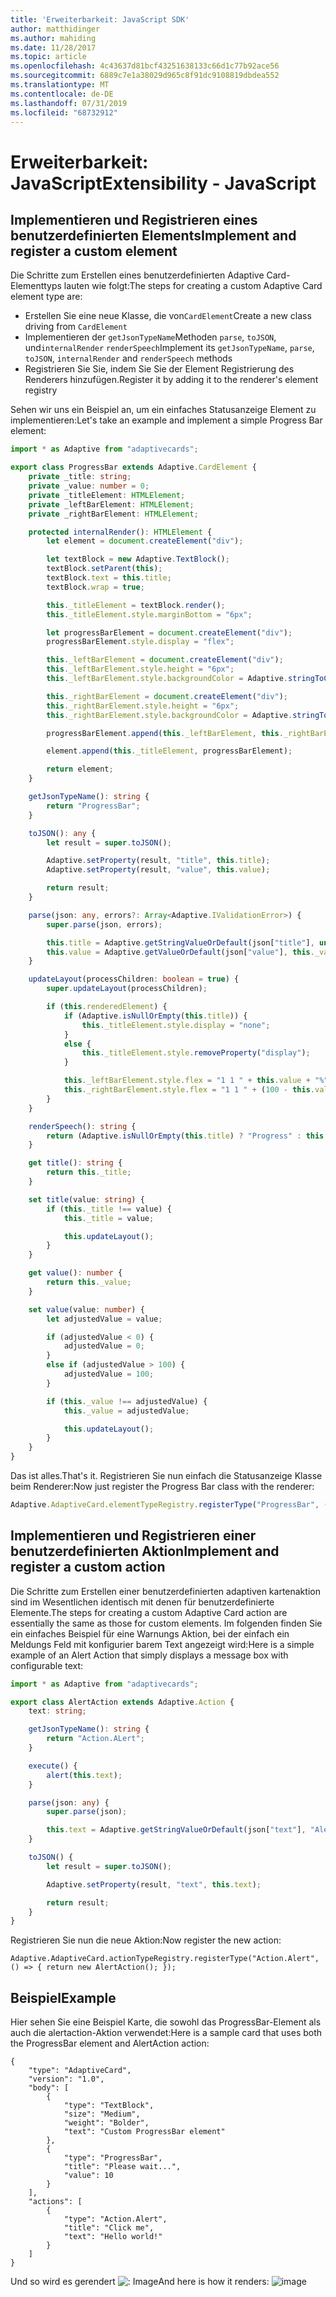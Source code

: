 ```yaml
---
title: 'Erweiterbarkeit: JavaScript SDK'
author: matthidinger
ms.author: mahiding
ms.date: 11/28/2017
ms.topic: article
ms.openlocfilehash: 4c43637d81bcf43251638133c66d1c77b92ace56
ms.sourcegitcommit: 6889c7e1a38029d965c8f91dc9108819dbdea552
ms.translationtype: MT
ms.contentlocale: de-DE
ms.lasthandoff: 07/31/2019
ms.locfileid: "68732912"
---
```

# <a name="extensibility---javascript"></a><span data-ttu-id="e1b4f-102">Erweiterbarkeit: JavaScript</span><span class="sxs-lookup"><span data-stu-id="e1b4f-102">Extensibility - JavaScript</span></span>

## <a name="implement-and-register-a-custom-element"></a><span data-ttu-id="e1b4f-103">Implementieren und Registrieren eines benutzerdefinierten Elements</span><span class="sxs-lookup"><span data-stu-id="e1b4f-103">Implement and register a custom element</span></span>

<span data-ttu-id="e1b4f-104">Die Schritte zum Erstellen eines benutzerdefinierten Adaptive Card-Elementtyps lauten wie folgt:</span><span class="sxs-lookup"><span data-stu-id="e1b4f-104">The steps for creating a custom Adaptive Card element type are:</span></span>
- <span data-ttu-id="e1b4f-105">Erstellen Sie eine neue Klasse, die von`CardElement`</span><span class="sxs-lookup"><span data-stu-id="e1b4f-105">Create a new class driving from `CardElement`</span></span>
- <span data-ttu-id="e1b4f-106">Implementieren der `getJsonTypeName`Methoden `parse`, `toJSON`, und`internalRender` `renderSpeech`</span><span class="sxs-lookup"><span data-stu-id="e1b4f-106">Implement its `getJsonTypeName`, `parse`, `toJSON`, `internalRender` and `renderSpeech` methods</span></span>
- <span data-ttu-id="e1b4f-107">Registrieren Sie Sie, indem Sie Sie der Element Registrierung des Renderers hinzufügen.</span><span class="sxs-lookup"><span data-stu-id="e1b4f-107">Register it by adding it to the renderer's element registry</span></span>

<span data-ttu-id="e1b4f-108">Sehen wir uns ein Beispiel an, um ein einfaches Statusanzeige Element zu implementieren:</span><span class="sxs-lookup"><span data-stu-id="e1b4f-108">Let's take an example and implement a simple Progress Bar element:</span></span>

```typescript
import * as Adaptive from "adaptivecards";

export class ProgressBar extends Adaptive.CardElement {
    private _title: string;
    private _value: number = 0;
    private _titleElement: HTMLElement;
    private _leftBarElement: HTMLElement;
    private _rightBarElement: HTMLElement;

    protected internalRender(): HTMLElement {
        let element = document.createElement("div");

        let textBlock = new Adaptive.TextBlock();
        textBlock.setParent(this);
        textBlock.text = this.title;
        textBlock.wrap = true;

        this._titleElement = textBlock.render();
        this._titleElement.style.marginBottom = "6px";

        let progressBarElement = document.createElement("div");
        progressBarElement.style.display = "flex";

        this._leftBarElement = document.createElement("div");
        this._leftBarElement.style.height = "6px";
        this._leftBarElement.style.backgroundColor = Adaptive.stringToCssColor(this.hostConfig.containerStyles.emphasis.foregroundColors.accent.default);

        this._rightBarElement = document.createElement("div");
        this._rightBarElement.style.height = "6px";
        this._rightBarElement.style.backgroundColor = Adaptive.stringToCssColor(this.hostConfig.containerStyles.emphasis.backgroundColor);

        progressBarElement.append(this._leftBarElement, this._rightBarElement);

        element.append(this._titleElement, progressBarElement);

        return element;
    }

    getJsonTypeName(): string {
        return "ProgressBar";
    }

    toJSON(): any {
        let result = super.toJSON();

        Adaptive.setProperty(result, "title", this.title);
        Adaptive.setProperty(result, "value", this.value);

        return result;
    }

    parse(json: any, errors?: Array<Adaptive.IValidationError>) {
        super.parse(json, errors);

        this.title = Adaptive.getStringValueOrDefault(json["title"], undefined);
        this.value = Adaptive.getValueOrDefault(json["value"], this._value);
    }

    updateLayout(processChildren: boolean = true) {
        super.updateLayout(processChildren);

        if (this.renderedElement) {
            if (Adaptive.isNullOrEmpty(this.title)) {
                this._titleElement.style.display = "none";
            }
            else {
                this._titleElement.style.removeProperty("display");
            }

            this._leftBarElement.style.flex = "1 1 " + this.value + "%";
            this._rightBarElement.style.flex = "1 1 " + (100 - this.value) + "%";
        }
    }

    renderSpeech(): string {
        return (Adaptive.isNullOrEmpty(this.title) ? "Progress" : this.title) + " " + Math.ceil(this.value) + "%";
    }

    get title(): string {
        return this._title;
    }

    set title(value: string) {
        if (this._title !== value) {
            this._title = value;

            this.updateLayout();
        }
    }

    get value(): number {
        return this._value;
    }

    set value(value: number) {
        let adjustedValue = value;

        if (adjustedValue < 0) {
            adjustedValue = 0;
        }
        else if (adjustedValue > 100) {
            adjustedValue = 100;
        }

        if (this._value !== adjustedValue) {
            this._value = adjustedValue;

            this.updateLayout();
        }
    }
}
```

<span data-ttu-id="e1b4f-109">Das ist alles.</span><span class="sxs-lookup"><span data-stu-id="e1b4f-109">That's it.</span></span> <span data-ttu-id="e1b4f-110">Registrieren Sie nun einfach die Statusanzeige Klasse beim Renderer:</span><span class="sxs-lookup"><span data-stu-id="e1b4f-110">Now just register the Progress Bar class with the renderer:</span></span>

```typescript
Adaptive.AdaptiveCard.elementTypeRegistry.registerType("ProgressBar", () => { return new ProgressBar(); });
```

## <a name="implement-and-register-a-custom-action"></a><span data-ttu-id="e1b4f-111">Implementieren und Registrieren einer benutzerdefinierten Aktion</span><span class="sxs-lookup"><span data-stu-id="e1b4f-111">Implement and register a custom action</span></span>

<span data-ttu-id="e1b4f-112">Die Schritte zum Erstellen einer benutzerdefinierten adaptiven kartenaktion sind im Wesentlichen identisch mit denen für benutzerdefinierte Elemente.</span><span class="sxs-lookup"><span data-stu-id="e1b4f-112">The steps for creating a custom Adaptive Card action are essentially the same as those for custom elements.</span></span> <span data-ttu-id="e1b4f-113">Im folgenden finden Sie ein einfaches Beispiel für eine Warnungs Aktion, bei der einfach ein Meldungs Feld mit konfigurier barem Text angezeigt wird:</span><span class="sxs-lookup"><span data-stu-id="e1b4f-113">Here is a simple example of an Alert Action that simply displays a message box with configurable text:</span></span>

```typescript
import * as Adaptive from "adaptivecards";

export class AlertAction extends Adaptive.Action {
    text: string;

    getJsonTypeName(): string {
        return "Action.ALert";
    }

    execute() {
        alert(this.text);
    }

    parse(json: any) {
        super.parse(json);

        this.text = Adaptive.getStringValueOrDefault(json["text"], "Alert!");
    }

    toJSON() {
        let result = super.toJSON();

        Adaptive.setProperty(result, "text", this.text);

        return result;
    }
}
```

<span data-ttu-id="e1b4f-114">Registrieren Sie nun die neue Aktion:</span><span class="sxs-lookup"><span data-stu-id="e1b4f-114">Now register the new action:</span></span>

```
Adaptive.AdaptiveCard.actionTypeRegistry.registerType("Action.Alert", () => { return new AlertAction(); });
```

## <a name="example"></a><span data-ttu-id="e1b4f-115">Beispiel</span><span class="sxs-lookup"><span data-stu-id="e1b4f-115">Example</span></span>

<span data-ttu-id="e1b4f-116">Hier sehen Sie eine Beispiel Karte, die sowohl das ProgressBar-Element als auch die alertaction-Aktion verwendet:</span><span class="sxs-lookup"><span data-stu-id="e1b4f-116">Here is a sample card that uses both the ProgressBar element and AlertAction action:</span></span>
```
{
    "type": "AdaptiveCard",
    "version": "1.0",
    "body": [
        {
            "type": "TextBlock",
            "size": "Medium",
            "weight": "Bolder",
            "text": "Custom ProgressBar element"
        },
        {
            "type": "ProgressBar",
            "title": "Please wait...",
            "value": 10
        }
    ],
    "actions": [
        {
            "type": "Action.Alert",
            "title": "Click me",
            "text": "Hello world!"
        }
    ]
}
```

<span data-ttu-id="e1b4f-117">Und so wird es gerendert ![: Image](https://user-images.githubusercontent.com/1334689/52665466-8155e780-2ec0-11e9-841a-7d272ad1d103.png)</span><span class="sxs-lookup"><span data-stu-id="e1b4f-117">And here is how it renders: ![image](https://user-images.githubusercontent.com/1334689/52665466-8155e780-2ec0-11e9-841a-7d272ad1d103.png)</span></span>
